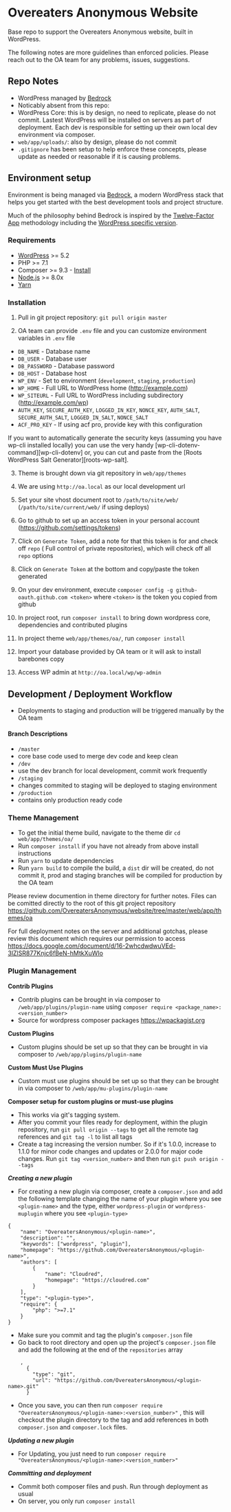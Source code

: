 # Overeaters Anonymous Website

Base repo to support the Overeaters Anonymous website, built in WordPress.

The following notes are more guidelines than enforced policies. Please reach out to the OA team for any problems, issues, suggestions.

## Repo Notes

- WordPress managed by [Bedrock](https://roots.io/bedrock/)
- Noticably absent from this repo:
- WordPress Core: this is by design, no need to replicate, please do not commit. Lastest WordPress will be installed on servers as part of deployment. Each dev is responsible for setting up their own local dev environment via composer.
- `web/app/uploads/`: also by design, please do not commit
- `.gitignore` has been setup to help enforce these concepts, please update as needed or reasonable if it is causing problems.

## Environment setup

Environment is being managed via [Bedrock](https://roots.io/bedrock/),  a modern WordPress stack that helps you get started with the best development tools and project structure.

Much of the philosophy behind Bedrock is inspired by the [Twelve-Factor App](http://12factor.net/) methodology including the [WordPress specific version](https://roots.io/twelve-factor-wordpress/).

### Requirements
* [WordPress](https://wordpress.org/) >= 5.2
* PHP >= 7.1
* Composer >= 9.3  - [Install](https://getcomposer.org/doc/00-intro.md#installation-linux-unix-osx)
* [Node.js](http://nodejs.org/) >= 8.0x
* [Yarn](https://yarnpkg.com/en/docs/install)

### Installation

1. Pull in git project repository:
`git pull origin master`

2. OA team can provide `.env` file and you can customize environment variables in `.env`  file
* `DB_NAME` - Database name
* `DB_USER` - Database user
* `DB_PASSWORD` - Database password
* `DB_HOST` - Database host
* `WP_ENV` - Set to environment (`development`, `staging`, `production`)
* `WP_HOME` - Full URL to WordPress home (http://example.com)
* `WP_SITEURL` - Full URL to WordPress including subdirectory (http://example.com/wp)
* `AUTH_KEY`, `SECURE_AUTH_KEY`, `LOGGED_IN_KEY`, `NONCE_KEY`, `AUTH_SALT`, `SECURE_AUTH_SALT`, `LOGGED_IN_SALT`, `NONCE_SALT`
* `ACF_PRO_KEY` - If using acf pro, provide key with this configuration

If you want to automatically generate the security keys (assuming you have wp-cli installed locally) you can use the very handy [wp-cli-dotenv-command][wp-cli-dotenv] or, you can cut and paste from the [Roots WordPress Salt Generator][roots-wp-salt].

3. Theme is brought down via git repository in `web/app/themes`

4. We are using `http://oa.local` as our local development url

5. Set your site vhost document root to `/path/to/site/web/` (`/path/to/site/current/web/` if using deploys)

6. Go to github to set up an access token in your personal account (https://github.com/settings/tokens)

7. Click on `Generate Token`, add a note for that this token is for and check off `repo` ( Full control of private repositories), which will check off all `repo` options

8. Click on `Generate Token` at the bottom and copy/paste the token generated

9. On your dev environment, execute `composer config -g github-oauth.github.com <token>` where `<token>` is the token you copied from github

10. In project root, run `composer install` to bring down wordpress core, dependencies and contributed plugins

11. In project theme `web/app/themes/oa/`, run `composer install`

12. Import your database provided by OA team or it will ask to install barebones copy

13. Access WP admin at `http://oa.local/wp/wp-admin`


## Development / Deployment Workflow

* Deployments to staging and production will be triggered manually by the OA team

#### Branch Descriptions
* `/master`
* core base code used to merge dev code and keep clean
* `/dev`
* use the dev branch for local development, commit work frequently
* `/staging`
* changes commited to staging will be deployed to staging environment
* `/production`
* contains only production ready code

### Theme Management

* To get the initial theme build, navigate to the theme dir `cd web/app/themes/oa/`
* Run `composer install` if you have not already from above install instructions
* Run `yarn` to update dependencies
* Run `yarn build` to compile the build, a `dist` dir will be created, do not commit it, prod and staging branches will be compiled for production by the OA team

Please review documention in theme directory for further notes. Files can be comitted directly to the root of this git project repository https://github.com/OvereatersAnonymous/website/tree/master/web/app/themes/oa

For full deployment notes on the server and additional gotchas, please review this document which requires our permission to access  https://docs.google.com/document/d/16-2whcdwdwuVEd-3lZlSR877Knjc6fBeN-hMtkXuWIo

### Plugin Management

**Contrib Plugins**

- Contrib plugins can be brought in via composer to `/web/app/plugins/plugin-name` using `composer require <package_name>:<version_number>`
- Source for wordpress composer packages  https://wpackagist.org

**Custom Plugins**

- Custom plugins should be set up so that they can be brought in via composer to `/web/app/plugins/plugin-name`

**Custom Must Use Plugins**

- Custom must use plugins should be set up so that they can be brought in via composer to `/web/app/mu-plugins/plugin-name`

**Composer setup for custom plugins or must-use plugins**

- This works via git's tagging system. 
- After you commit your files ready for deployment, within the plugin repository, run `git pull origin --tags` to get all the remote tag references and `git tag -l` to list all tags 
- Create a tag increasing the version number. So if it's 1.0.0, increase to 1.1.0 for minor code changes and updates or 2.0.0 for major code changes. Run `git tag <version_number>` and then run `git push origin --tags`

***Creating a new plugin***
- For creating a new plugin via composer, create a  `composer.json` and add the following template changing the name of your plugin where you see `<plugin-name>` and the type, either `wordpress-plugin` or `wordpress-muplugin` where you see `<plugin-type>`
```
{
    "name": "OvereatersAnonymous/<plugin-name>",
    "description": "",
    "keywords": ["wordpress", "plugin"],
    "homepage": "https://github.com/OvereatersAnonymous/<plugin-name>",
    "authors": [
        {
            "name": "Cloudred",
            "homepage": "https://cloudred.com"
        }
    ],
    "type": "<plugin-type>",
    "require": {
        "php": ">=7.1"
    }
}
```
- Make sure you commit and tag the plugin's `composer.json` file
- Go back to root directory and open up the project's `composer.json` file and add the following at the end of the `repositories` array
```
    ,
      {
        "type": "git",
        "url": "https://github.com/OvereatersAnonymous/<plugin-name>.git"
      }

```

- Once you save, you can then run `composer require "OvereatersAnonymous/<plugin-name>:<version_number>"` , this will checkout the plugin directory to the tag and add references in both `composer.json` and `composer.lock` files.

***Updating a new plugin***
- For Updating, you just need to run `composer require "OvereatersAnonymous/<plugin-name>:<version_number>"`

***Committing and deployment***
- Commit both composer files and push. Run through deployment as usual
- On server, you only run `composer install`
